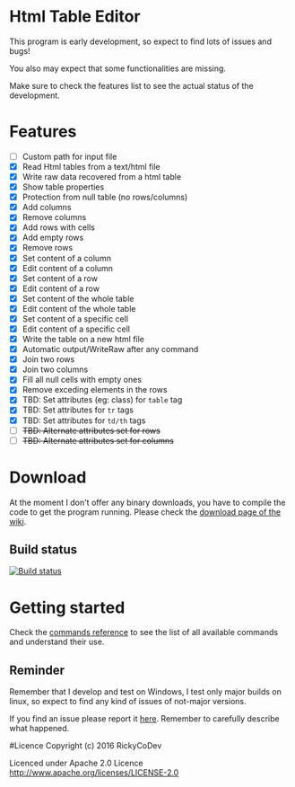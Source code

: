 # Html Table Editor

This program is early development, so expect to find lots of issues and bugs! 

You also may expect that some functionalities are missing. 

Make sure to check the features list to see the actual status of the development.


# Features
- [ ] Custom path for input file
- [x] Read Html tables from a text/html file
- [x] Write raw data recovered from a html table
- [x] Show table properties
- [x] Protection from null table (no rows/columns)
- [x] Add columns
- [x] Remove columns
- [x] Add rows with cells
- [x] Add empty rows
- [x] Remove rows
- [x] Set content of a column
- [x] Edit content of a column
- [x] Set content of a row
- [x] Edit content of a row
- [x] Set content of the whole table
- [x] Edit content of the whole table
- [x] Set content of a specific cell
- [x] Edit content of a specific cell
- [x] Write the table on a new html file 
- [x] Automatic output/WriteRaw after any command
- [x] Join two rows
- [x] Join two columns
- [x] Fill all null cells with empty ones
- [x] Remove exceding elements in the rows
- [x] TBD: Set attributes (eg: class) for `table` tag
- [x] TBD: Set attributes for `tr` tags
- [x] TBD: Set attributes for `td/th` tags
- [ ] ~~TBD: Alternate attributes set for rows~~
- [ ] ~~TBD: Alternate attributes set for columns~~

# Download
At the moment I don't offer any binary downloads, you have to compile the code to get the program running. Please check the [download page of the wiki](https://github.com/RickyCoDev/Html_Table_Editor/wiki/Download).

## Build status
[![Build status](https://ci.appveyor.com/api/projects/status/gao8c2jqu3tftuft?svg=true)](https://ci.appveyor.com/project/RickyCoDev/html-table-editor)

# Getting started

Check the [commands reference](https://github.com/RickyCoDev/Html_Table_Editor/wiki/Commands) to see the list of all available commands and understand their use.

## Reminder
Remember that I develop and test on Windows, I test only major builds on linux, so expect to find any kind of issues of not-major versions.

If you find an issue please report it [here](https://github.com/RickyCoDev/Html_Table_Editor/issues). Remember to carefully describe what happened. 

#Licence
Copyright (c) 2016 RickyCoDev

Licenced under Apache 2.0 Licence
http://www.apache.org/licenses/LICENSE-2.0
